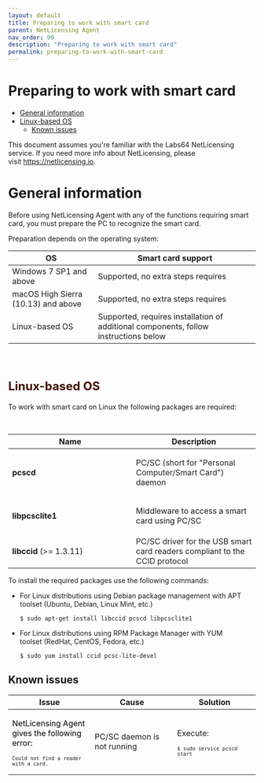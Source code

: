 ```yaml
---
layout: default
title: Preparing to work with smart card
parent: NetLicensing Agent
nav_order: 99
description: "Preparing to work with smart card"
permalink: preparing-to-work-with-smart-card
---
```


Preparing to work with smart card
=================================

-   [General
    information](#Preparingtoworkwithsmartcard-Generalinformation)
-   [Linux-based OS](#Preparingtoworkwithsmartcard-Linux-basedOS)
    -   [Known issues](#Preparingtoworkwithsmartcard-Knownissues)

This document assumes you're familiar with the Labs64 NetLicensing
service. If you need more info about NetLicensing, please
visit <a href="https://netlicensing.io/" class="external-link">https://netlicensing.io</a>.

General information
===================

Before using NetLicensing Agent with any of the functions requiring
smart card, you must prepare the PC to recognize the smart card.

Preparation depends on the operating system:

| OS                                  | Smart card support                                                                   |
|-------------------------------------|--------------------------------------------------------------------------------------|
| Windows 7 SP1 and above             | Supported, no extra steps requires                                                   |
| macOS High Sierra (10.13) and above | Supported, no extra steps requires                                                   |
| Linux-based OS                      | Supported, requires installation of additional components, follow instructions below |

 

<span style="color: rgb(64,15,0);font-size: 24.0px;">Linux-based OS</span>
==========================================================================

To work with smart card on Linux the following packages are required:

 

<table>
<colgroup>
<col style="width: 50%" />
<col style="width: 50%" />
</colgroup>
<thead>
<tr class="header">
<th>Name</th>
<th>Description</th>
</tr>
</thead>
<tbody>
<tr class="odd">
<td><strong>pcscd</strong></td>
<td><p>PC/SC <span style="color: rgb(34,34,34);">(short for "Personal Computer/Smart Card") d</span>aemon</p></td>
</tr>
<tr class="even">
<td><strong>libpcsclite1</strong></td>
<td><p>Middleware to access a smart card using PC/SC </p></td>
</tr>
<tr class="odd">
<td><strong>libccid</strong> (<span>&gt;= 1.3.11)</span></td>
<td><span style="color: rgb(34,34,34);">PC/SC driver for the USB smart card readers compliant to the CCID protocol</span></td>
</tr>
</tbody>
</table>

To install the required packages use the following commands:

-   For Linux distributions using Debian package management with APT
    toolset (Ubuntu, Debian, Linux Mint, etc.)

    ``` theme:
    $ sudo apt-get install libccid pcscd libpcsclite1
    ```

<!-- -->

-   For Linux distributions using RPM Package Manager with YUM
    toolset (RedHat, CentOS, Fedora, etc.)

    ``` theme:
    $ sudo yum install ccid pcsc-lite-devel
    ```

Known issues
------------

<table>
<colgroup>
<col style="width: 33%" />
<col style="width: 33%" />
<col style="width: 33%" />
</colgroup>
<thead>
<tr class="header">
<th>Issue</th>
<th>Cause</th>
<th>Solution</th>
</tr>
</thead>
<tbody>
<tr class="odd">
<td><p><span style="color: rgb(0,0,0);">NetLicensing Agent gives the following error:</span></p>
<div class="code panel pdl" style="border-width: 1px;">
<div class="codeContent panelContent pdl">
<pre class="theme: Confluence; brush: java; gutter: false" style="font-size:12px;"><code>Could not find a reader with a card.</code></pre>
</div>
</div></td>
<td>PC/SC daemon is not running</td>
<td><p>Execute:</p>
<div class="code panel pdl" style="border-width: 1px;">
<div class="codeContent panelContent pdl">
<pre class="theme: Confluence; brush: text; gutter: false" style="font-size:12px;"><code>$ sudo service pcscd start</code></pre>
</div>
</div></td>
</tr>
</tbody>
</table>




 

<span style="white-space: pre-wrap;">  
</span>
